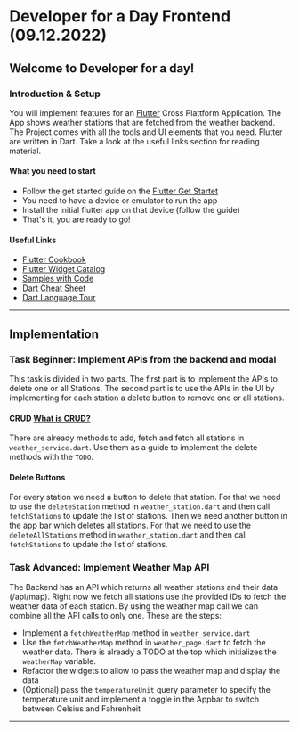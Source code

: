 # Developer for a Day Frontend (09.12.2022)

## Welcome to Developer for a day!

### Introduction & Setup

You will implement features for an [Flutter](https://flutter.dev//) Cross Plattform Application. The App shows weather stations that are fetched from the weather backend. The Project comes with all the tools and UI elements that you need. Flutter are written in Dart. Take a look at the useful links section for reading material.

#### What you need to start
- Follow the get started guide on the [Flutter Get Startet](https://flutter.dev/docs/get-started/install)
- You need to have a device or emulator to run the app
- Install the initial flutter app on that device (follow the guide)
- That's it, you are ready to go!

#### Useful Links

- [Flutter Cookbook](https://docs.flutter.dev/cookbook)
- [Flutter Widget Catalog](https://docs.flutter.dev/development/ui/widgets)
- [Samples with Code](https://flutter.github.io/samples/#)
- [Dart Cheat Sheet](https://dart.dev/codelabs/dart-cheatsheet)
- [Dart Language Tour](https://dart.dev/guides/language/language-tour)

___
## Implementation

### Task Beginner: Implement APIs from the backend and modal

This task is divided in two parts. The first part is to implement the APIs to delete one or all Stations. The second part is to use the APIs in the UI by implementing for each station a delete button to remove one or all stations.


#### CRUD [What is CRUD?](https://en.wikipedia.org/wiki/Create,_read,_update_and_delete)

There are already methods to add, fetch and fetch all stations in `weather_service.dart`. Use them as a guide to implement the delete methods with the `TODO`.

#### Delete Buttons

For every station we need a button to delete that station. For that we need to use the `deleteStation` method in `weather_station.dart` and then call `fetchStations` to update the list of stations.
Then we need another button in the app bar which deletes all stations. For that we need to use the `deleteAllStations` method in `weather_station.dart` and then call `fetchStations` to update the list of stations.

### Task Advanced: Implement Weather Map API

The Backend has an API which returns all weather stations and their data (/api/map). Right now we fetch all stations use the provided IDs to fetch the weather data of each station. By using the weather map call we can combine all the API calls to only one. 
These are the steps:
* Implement a `fetchWeatherMap` method in `weather_service.dart`
* Use the `fetchWeatherMap` method in `weather_page.dart` to fetch the weather data. There is already a TODO at the top which initializes the `weatherMap` variable.
* Refactor the widgets to allow to pass the weather map and display the data
* (Optional) pass the `temperatureUnit` query parameter to specify the temperature unit and implement a toggle in the Appbar to switch between Celsius and Fahrenheit

___



